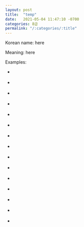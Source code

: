 ```yaml
---
layout: post
title:  "temp"
date:   2021-05-04 11:47:10 -0700
categories: 8급
permalink: "/:categories/:title"
---
```


Korean name:
here

Meaning: here

Examples:
*  <br><br>
*  <br><br>
*  <br><br>
*  <br><br>
*  <br><br>
*  <br><br>
*  <br><br>
*  <br><br>
*  <br><br>
*  <br><br>
*  <br><br>
*  <br><br>
*  <br><br>
*  <br><br>
*  <br><br>
